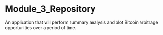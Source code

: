 # Module_3_Repository
An application that will perform summary analysis and plot Bitcoin arbitrage opportunities over a period of time.
